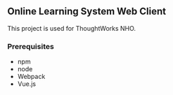 ## Online Learning System Web Client

This project is used for ThoughtWorks NHO.

### Prerequisites
- npm
- node
- Webpack
- Vue.js






